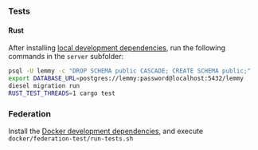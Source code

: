 ### Tests

#### Rust

After installing [local development dependencies](contributing_local_development.md), run the
following commands in the `server` subfolder:

```bash
psql -U lemmy -c "DROP SCHEMA public CASCADE; CREATE SCHEMA public;"
export DATABASE_URL=postgres://lemmy:password@localhost:5432/lemmy
diesel migration run
RUST_TEST_THREADS=1 cargo test
```

### Federation

Install the [Docker development dependencies](contributing_docker_development.md), and execute
`docker/federation-test/run-tests.sh`
